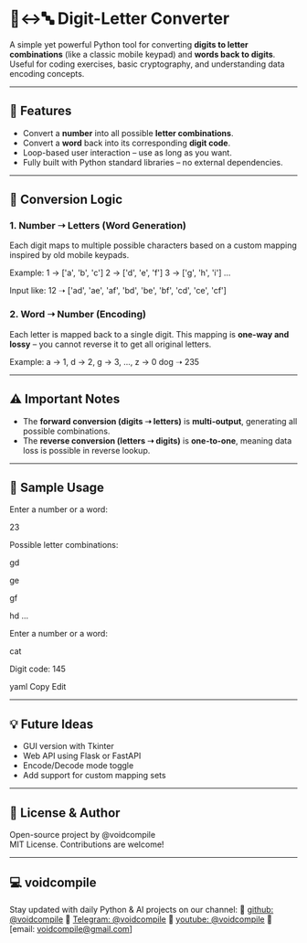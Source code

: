 # 🔢↔️🔤 Digit-Letter Converter

A simple yet powerful Python tool for converting **digits to letter combinations** (like a classic mobile keypad) and **words back to digits**. Useful for coding exercises, basic cryptography, and understanding data encoding concepts.

---

## 🚀 Features

- Convert a **number** into all possible **letter combinations**.
- Convert a **word** back into its corresponding **digit code**.
- Loop-based user interaction – use as long as you want.
- Fully built with Python standard libraries – no external dependencies.

---

## 🔄 Conversion Logic

### 1. Number ➝ Letters (Word Generation)

Each digit maps to multiple possible characters based on a custom mapping inspired by old mobile keypads.

Example:
1 → ['a', 'b', 'c']
2 → ['d', 'e', 'f']
3 → ['g', 'h', 'i']
...


Input like:
12 ➝ ['ad', 'ae', 'af', 'bd', 'be', 'bf', 'cd', 'ce', 'cf']


### 2. Word ➝ Number (Encoding)

Each letter is mapped back to a single digit. This mapping is **one-way and lossy** – you cannot reverse it to get all original letters.

Example:
a → 1, d → 2, g → 3, ..., z → 0
dog ➝ 235


---

## ⚠️ Important Notes

- The **forward conversion (digits ➝ letters)** is **multi-output**, generating all possible combinations.
- The **reverse conversion (letters ➝ digits)** is **one-to-one**, meaning data loss is possible in reverse lookup.

---

## 🧪 Sample Usage


Enter a number or a word:

23

Possible letter combinations:

gd

ge

gf

hd
...

Enter a number or a word:

cat

Digit code: 145

yaml
Copy
Edit


---

## 💡 Future Ideas

- GUI version with Tkinter  
- Web API using Flask or FastAPI  
- Encode/Decode mode toggle  
- Add support for custom mapping sets  

---

## 🧠 License & Author

Open-source project by @voidcompile  
MIT License. Contributions are welcome!

---

## 💻 voidcompile

Stay updated with daily Python & AI projects on our channel:
📢 [github: @voidcompile](https://github.com/voidcompile)
📢 [Telegram: @voidcompile](https://t.me/voidcompile)
📢 [youtube: @voidcompile](https://www.youtube.com/@voidcompile)
📢 [email: voidcompile@gmail.com]



